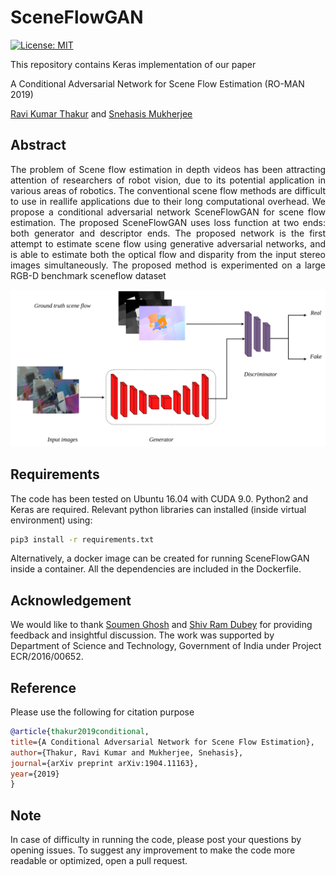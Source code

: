 
<!---
[![Language grade: Python](https://img.shields.io/lgtm/grade/python/github/ravikt/sceneflowgan?style=plastic)](https://lgtm.com/projects/g/ravikt/sceneflowgan/)
--->

# SceneFlowGAN

[![License: MIT](https://img.shields.io/github/license/ravikt/sceneflowgan?style=plastic)](https://github.com/ravikt/sceneflowgan/blob/master/LICENSE)

This repository contains Keras implementation of our paper 

A Conditional Adversarial Network for Scene Flow Estimation (RO-MAN 2019)

[Ravi Kumar Thakur](https://ravikt.github.io/) and [Snehasis Mukherjee](https://sites.google.com/a/iiits.in/snehasis-mukherjee/)

## Abstract

<p style="text-align: justify">
The problem of Scene flow estimation in depth videos has been attracting attention of researchers of robot vision, due to its potential application in various areas of robotics. The conventional scene flow methods are difficult to use in reallife applications due to their long computational overhead. We propose a conditional adversarial network SceneFlowGAN for scene flow estimation. The proposed SceneFlowGAN uses loss function at two ends: both generator and descriptor ends. The proposed network is the first attempt to estimate scene flow using generative adversarial networks, and is able to estimate both the optical flow and disparity from the input stereo images simultaneously. The proposed method is experimented on a large RGB-D benchmark sceneflow dataset
</p> 

<img src="misc/SceneFlowGAN.jpg" width="600">

## Requirements

The code has been tested on Ubuntu 16.04 with CUDA 9.0. Python2 and Keras are required. Relevant python libraries can installed (inside virtual environment) using: 
```bash
pip3 install -r requirements.txt
```
Alternatively, a docker image can be created for running SceneFlowGAN inside a container. All the dependencies are included in the Dockerfile. 

## Acknowledgement

We would like to thank [Soumen Ghosh](https://sites.google.com/site/soumenca/) and [Shiv Ram Dubey](https://sites.google.com/site/shivram1987/) for providing feedback and insightful discussion. The work was supported by Department of Science and Technology, Government of India under Project ECR/2016/00652.

## Reference

Please use the following for citation purpose
```bibtex
@article{thakur2019conditional,
title={A Conditional Adversarial Network for Scene Flow Estimation},
author={Thakur, Ravi Kumar and Mukherjee, Snehasis},
journal={arXiv preprint arXiv:1904.11163},
year={2019}
}
```
## Note

In case of difficulty in running the code, please post your questions by opening issues. To suggest any improvement to make the code more readable or optimized, open a pull request. 

